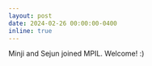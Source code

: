 ```yaml
---
layout: post
date: 2024-02-26 00:00:00-0400
inline: true
---
```


Minji and Sejun joined MPIL. Welcome! :)